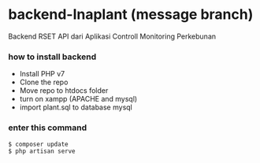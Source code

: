 # backend-Inaplant (message branch)
Backend RSET API dari Aplikasi Controll Monitoring Perkebunan

### how to install backend

 - Install PHP v7
 - Clone the repo
 - Move repo to htdocs folder
 - turn on xampp (APACHE and mysql)
 - import plant.sql to database mysql

### enter this command

```sh
$ composer update
$ php artisan serve
```
